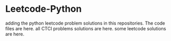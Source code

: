 # Leetcode-Python
adding the python leetcode problem solutions in this repositories. 
The code files are here.
all CTCI problems solutions are here.
some leetcode solutions are here.





































































































































































































































































































































































































































































































































































































































































































































































































































































































































































